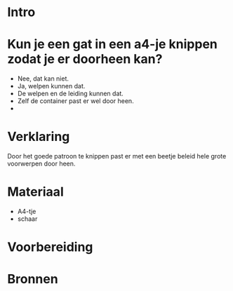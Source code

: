 # Intro


# Kun je een gat in een a4-je knippen zodat je er doorheen kan?
- Nee, dat kan niet.
- Ja, welpen kunnen dat.
- De welpen en de leiding kunnen dat.
- Zelf de container past er wel door heen.
- 
# Verklaring
Door het goede patroon te knippen past er met een beetje beleid hele grote voorwerpen door heen.


# Materiaal
- A4-tje
- schaar

# Voorbereiding


# Bronnen
